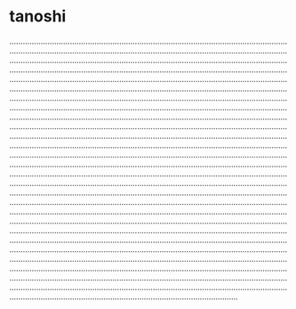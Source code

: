 # tanoshi

..........................................................................................................................................................................................................................................................................................................................................................................................................................................................................................................................................................................................................................................................................................................................................................................................................................................................................................................................................................................................................................................................................................................................................................................................................................................................................................................................................................................................................................................................................................................................................................................................................................................................................................................................................................................................................................................................................................................................................................................................................................................................................................................................................................................................................................................................................................................................................................................................................................................................................................................................................................................................................................................................................................................................................................................................................................................................................................................................................................................................................................................................................................................................................................................................................................................................................................................................................................................................................................................................................................................................................................................................